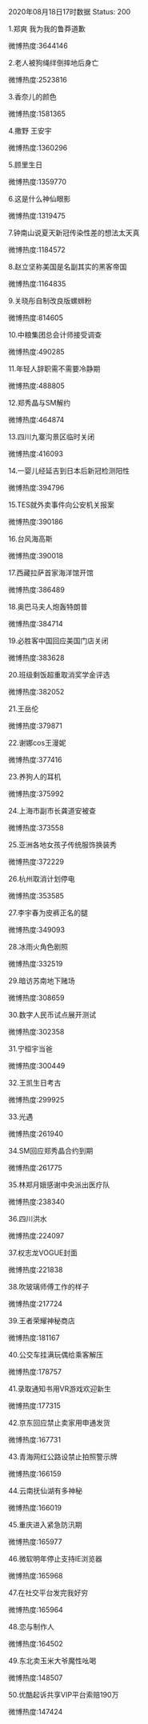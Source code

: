 2020年08月18日17时数据
Status: 200

1.郑爽 我为我的鲁莽道歉

微博热度:3644146

2.老人被狗绳绊倒摔地后身亡

微博热度:2523816

3.香奈儿的颜色

微博热度:1581365

4.撒野 王安宇

微博热度:1360296

5.顾里生日

微博热度:1359770

6.这是什么神仙眼影

微博热度:1319475

7.钟南山说夏天新冠传染性差的想法太天真

微博热度:1184572

8.赵立坚称美国是名副其实的黑客帝国

微博热度:1164835

9.关晓彤自制改良版螺蛳粉

微博热度:814605

10.中粮集团总会计师接受调查

微博热度:490285

11.年轻人辞职需不需要冷静期

微博热度:488805

12.郑秀晶与SM解约

微博热度:464874

13.四川九寨沟景区临时关闭

微博热度:416093

14.一婴儿经延吉到日本后新冠检测阳性

微博热度:394796

15.TES就外卖事件向公安机关报案

微博热度:390186

16.台风海高斯

微博热度:390018

17.西藏拉萨首家海洋馆开馆

微博热度:386489

18.奥巴马夫人炮轰特朗普

微博热度:384714

19.必胜客中国回应美国门店关闭

微博热度:383628

20.班级剩饭超重取消奖学金评选

微博热度:382052

21.王岳伦

微博热度:379871

22.谢娜cos王漫妮

微博热度:377416

23.养狗人的耳机

微博热度:375992

24.上海市副市长龚道安被查

微博热度:373558

25.亚洲各地女孩子传统服饰换装秀

微博热度:372229

26.杭州取消计划停电

微博热度:353585

27.李宇春为皮裤正名的腿

微博热度:349093

28.冰雨火角色剧照

微博热度:332519

29.暗访苏南地下赌场

微博热度:308659

30.数字人民币试点展开测试

微博热度:302358

31.宁桓宇当爸

微博热度:300449

32.王凯生日考古

微博热度:299925

33.光遇

微博热度:261940

34.SM回应郑秀晶合约到期

微博热度:261775

35.林郑月娥感谢中央派出医疗队

微博热度:238340

36.四川洪水

微博热度:224097

37.权志龙VOGUE封面

微博热度:221838

38.吹玻璃师傅工作的样子

微博热度:217724

39.王者荣耀神秘商店

微博热度:181167

40.公交车挂满玩偶给乘客解压

微博热度:178757

41.录取通知书用VR游戏欢迎新生

微博热度:177315

42.京东回应禁止卖家用申通发货

微博热度:167731

43.青海网红公路设禁止拍照警示牌

微博热度:166159

44.云南抚仙湖有多神秘

微博热度:166019

45.重庆进入紧急防汛期

微博热度:165977

46.微软明年停止支持IE浏览器

微博热度:165968

47.在社交平台发完我好穷

微博热度:165964

48.恋与制作人

微博热度:164502

49.东北卖玉米大爷魔性吆喝

微博热度:148507

50.优酷起诉共享VIP平台索赔190万

微博热度:147424

